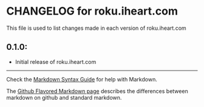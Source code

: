 # CHANGELOG for roku.iheart.com

This file is used to list changes made in each version of roku.iheart.com

## 0.1.0:

* Initial release of roku.iheart.com

- - -
Check the [Markdown Syntax Guide](http://daringfireball.net/projects/markdown/syntax) for help with Markdown.

The [Github Flavored Markdown page](http://github.github.com/github-flavored-markdown/) describes the differences between markdown on github and standard markdown.
